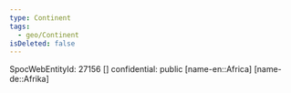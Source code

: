 ```yaml
---
type: Continent
tags:
  - geo/Continent
isDeleted: false
---
```

SpocWebEntityId: 27156
[]
confidential: public
[name-en::Africa]
[name-de::Afrika]

